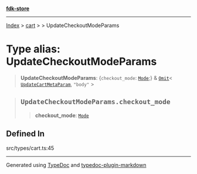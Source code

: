 [**fdk-store**](../../../README.md)
***

[Index](../../../API.md) > [cart](../../README.md) > [<internal>](../README.md) > UpdateCheckoutModeParams

# Type alias: UpdateCheckoutModeParams

> **UpdateCheckoutModeParams**: \{`checkout_mode`: [`Mode`](type-alias.Mode.md);} & [`Omit`](type-alias.Omit.md)\< [`UpdateCartMetaParam`](type-alias.UpdateCartMetaParam.md), `"body"` \>

> ## `UpdateCheckoutModeParams.checkout_mode`
>
> > **checkout\_mode**: [`Mode`](type-alias.Mode.md)
>
>

## Defined In

src/types/cart.ts:45

***
Generated using [TypeDoc](https://typedoc.org/) and [typedoc-plugin-markdown](https://www.npmjs.com/package/typedoc-plugin-markdown)
